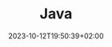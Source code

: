 ---
weight: 999
title: "Java"
description: ""
icon: "code"
date: "2023-10-12T19:50:39+02:00"
lastmod: "2023-10-12T19:50:39+02:00"
draft: false
toc: true
---